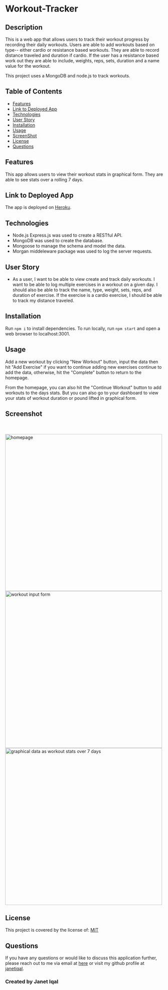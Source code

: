 # Workout-Tracker </br>
  
## Description 

This is a web app that allows users to track their workout progress by recording their daily workouts. Users are able to add workouts based on type-- either cardio or resistance based workouts. They are able to record distance traveled and duration if cardio. If the user has a resistance based work out they are able to include, weights, reps, sets, duration and a name value for the workout. 

This project uses a MongoDB and node.js to track workouts. 


## Table of Contents
- [Features](#features)
- [Link to Deployed App](#link-to-deployed-app)
- [Technologies](#technologies)
- [User Story](#user-story)
- [Installation](#installation)
- [Usage](#usage)
- [ScreenShot](#screenshot)
- [License](#license)
- [Questions](#questions)

## Features 
This app allows users to view their workout stats in graphical form. They are able to see stats over a rolling 7 days. 

## Link to Deployed App
The app is deployed on [Heroku](https://dry-plains-37630.herokuapp.com/).

## Technologies
- Node.js Express.js was used to create a RESTful API.
- MongoDB was used to create the database.
- Mongoose to manage the schema and model the data.
- Morgan middeleware package was used to log the server requests.

## User Story

* As a user, I want to be able to view create and track daily workouts. I want to be able to log multiple exercises in a workout on a given day. I should also be able to track the name, type, weight, sets, reps, and duration of exercise. If the exercise is a cardio exercise, I should be able to track my distance traveled.

## Installation
Run `npm i` to install dependencies.
To run locally, run `npm start` and open a web browser to localhost:3001.

## Usage
Add a new workout by clicking "New Workout" button, input the data then hit "Add Exercise" if you want to continue adding new exercises continue to add the data, otherwise, hit the "Complete" button to return to the homepage. 

From the homepage, you can also hit the "Continue Workout" button to add workouts to the days stats. But you can also go to your dashboard to view your stats of workout duration or pound lifted in graphical form.
## Screenshot

<br><br>
<img width="500" alt="homepage" src="https://user-images.githubusercontent.com/84414488/137536425-5f37ce39-2a1e-4d6c-837f-321e2cc59771.png">
<img width="500" alt="workout input form" src="https://user-images.githubusercontent.com/84414488/137536482-fcd65faa-a223-485b-b2ad-14670a6117fc.png">
<img width="500" alt="graphical data as workout stats over 7 days" src="https://user-images.githubusercontent.com/84414488/137536515-08627918-4002-4338-83e0-67d16bdb5576.png">


## License 
  This project is covered by the license of: [MIT](https://opensource.org/licenses/MIT)

## Questions
  If you have any questions or would like to discuss this application further, please reach out to me via email at [here](mailto:j.iqal35@gmail.com) or visit my github profile at [janetiqal](http://www.github.com/janetiqal).

### Created by Janet Iqal
